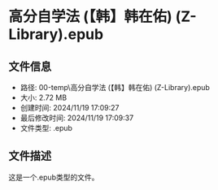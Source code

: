 ﻿# 高分自学法 (【韩】韩在佑) (Z-Library).epub

## 文件信息
- 路径: 00-temp\高分自学法 (【韩】韩在佑) (Z-Library).epub
- 大小: 2.72 MB
- 创建时间: 2024/11/19 17:09:27
- 最后修改时间: 2024/11/19 17:09:37
- 文件类型: .epub

## 文件描述
这是一个.epub类型的文件。


